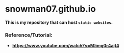 # snowman07.github.io

<b>This is my repository that can host `static websites`.

### Reference/Tutorial:
 - https://www.youtube.com/watch?v=M5mg0r4ajt4
